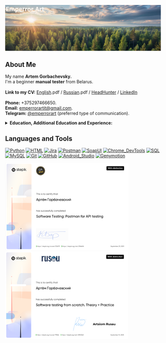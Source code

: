 [![Header](https://github.com/Emperror-Art-IT/Emperror-Art-IT/blob/main/assets/7932aa292cb11f0a9cd6e2caa59c4a2_4-fotor-2025091610598.png)](https://www.instagram.com/emperrorart/)

## About Me
<!-- <em style="font-style: italic;"> -->
My name <b>Artem Gorbachevsky.</b> 
<br>
I'm a beginner <b>manual tester</b> from Belarus</a>.<br>
<br>
<b>Link to my CV:</b>
<a href="https://disk.yandex.ru/i/sDSJjJWv0Yzt7w" target="_blank" rel="noopener noreferrer">English</a>.pdf /
<a href="https://disk.yandex.ru/i/T7YzvQX0HCjGYw">Russian</a>.pdf /
<a href="https://hh.ru/resume/de663738ff0ed1a3f10039ed1f4a494e58484f">HeadHunter</a> /
<a href="https://www.linkedin.com/in/emperrorart/">LinkedIn</a><br>
<br>
<b>Phone:</b> +375297466650.<br>
<b>Email:</b> <a href="mailto:emperrorartit@gmail.com">emperrorartit@gmail.com</a>.<br>
<b>Telegram:</b> <a href="https://t.me/emperrorart" target="_blank" rel="noopener noreferrer">@emperrorart</a> (preferred type of communication).
<br>

<!-- Education, Additional education and Experience -->
<details>
  <summary><b>Education, Additional Education and Experience:</b>
  </summary>
  <div style="margin-left: 30px;">
  2025 – Study of manual testing using books, videos, and courses.
  <br>
  <i>&nbsp&nbsp&nbsp"Software Testing" by Kulikov, <br>&nbsp&nbsp&nbsp"QA Bible" by Eremeev, <br>&nbsp&nbsp&nbsp"Tester from Scratch" by Rusov, <br>&nbsp&nbsp&nbsp"ISTQB CTFL Syllabus v4.0.1 RU", <br>&nbsp&nbsp&nbsp"A Practitioner's Guide to Software Test Design RU".
  <br>&nbsp&nbsp&nbspCourse "Software Testing: Postman for API Testing" by Konstantin Barzakovskiy on the Stepik platform, certificate: <a href="https://stepik.org/cert/2966616?lang=en" target="_blank" rel="noopener noreferrer">- link to certificate -</a></i>
  <br>
  2025 – Study of manual testing based on an online course on the Stepik platform.
  <br>
  <i>&nbsp&nbsp&nbspCourse "Software Testing from Scratch. Tests"</i>
  <br>
  <i>&nbsp&nbsp&nbspCourse "Software Testing from Scratch. Theory + Practice. BASIC Level" by Artem Rusov, certificate: <a href="https://stepik.org/cert/2955360?lang=en" target="_blank" rel="noopener noreferrer">- link to certificate -</a></i>
  <br>
  2024 – Studying the basics of programming and the Python language through books, videos, and courses.
  <br>
  <i>&nbsp&nbsp&nbsp"Grokking Algorithms" by Bhargava, <br>&nbsp&nbsp&nbsp"Programming in Python" by Vasiliev, <br>&nbsp&nbsp&nbspVideo courses (Alexander Ilyin, Vot Votyakov, Ivan Viktorovich and the itProger school).</i>
  <br>
  2009–2014 – Belarusian-Russian University, Faculty of Industrial and Civil Engineering.
  <br>
  2023 - 2025 - In a private company manufacturing wood products as a chief technologist.
  <br>
  2018 - 2023 - In a private company manufacturing wood products as a technologist.
  <br>
  2016 - 2028 - In a state-owned construction company as a construction and installation works foreman.
  <br>
  2014 - 2016 - In a state-owned construction company as a construction and installation works master.<br>
  2009 - 2014 - Belarusian-Russian University, Faculty of Industrial and Civil Engineering.
  </em>
</details>

<!-- https://shields.io/ -->
<!-- [![LABEL](https://img.shields.io/badge/<LABEL>-<MESSAGE-<COLOR>)](ссылка) -->
## Languages and Tools
[![Python](https://img.shields.io/badge/-Python-000000?style=for-the-badge&logo=Python&logoColor=ffffff)](https://www.python.org)
[![HTML](https://img.shields.io/badge/-HTML-000000?style=for-the-badge&logo=HTML&logoColor=ffffff)](https://html.spec.whatwg.org/multipage/)
[![Jira](https://img.shields.io/badge/-Jira-000000?style=for-the-badge&logo=Jira&logoColor=1868da)](https://www.atlassian.com/software/jira)
[![Postman](https://img.shields.io/badge/-Postman-000000?style=for-the-badge&logo=Postman&logoColor=fe6e21)](https://postman.com)
[![SoapUI](https://img.shields.io/badge/-SoapUI-000000?style=for-the-badge&logo=SoapUI&logoColor=fcd81e)](https://soapui.ru/)
[![Chrome_DevTools](https://img.shields.io/badge/-Chrome_DevTools-000000?style=for-the-badge&logo=Chrome_DevTools&logoColor=ffffff)](https://developer.chrome.com/docs/devtools?hl=ru)
[![SQL](https://img.shields.io/badge/-SQL-000000?style=for-the-badge&logo=SQL&logoColor=ffffff)](https://www.iso.org/standard/63555.html)
[![MySQL](https://img.shields.io/badge/-MySQL-000000?style=for-the-badge&logo=MySQL&logoColor=00618b)](https://www.mysql.com/)
[![Git](https://img.shields.io/badge/-Git-000000?style=for-the-badge&logo=Git&logoColor=f44d27)](https://git-scm.com/)
[![GitHub](https://img.shields.io/badge/-GitHub-000000?style=for-the-badge&logo=GitHub&logoColor=ffffff)](https://github.com/Emperror-Art-IT)
[![Android_Studio](https://img.shields.io/badge/-Android_Studio-000000?style=for-the-badge&logo=Android_Studio&logoColor=ffffff)](https://developer.android.com/studio?hl=ru)
[![Genymotion](https://img.shields.io/badge/-Genymotion-000000?style=for-the-badge&logo=Genymotion&logoColor=ffffff)](https://www.genymotion.com/)

<!-- 
## Pictures of certificates 
-->
<img src="https://github.com/Emperror-Art-IT/Emperror-Art-IT/blob/main/assets/Postman.png" alt="Course 'Software Testing: Postman for API Testing' by Konstantin Barzakovskiy on the Stepik platform" width="400"><img src="https://github.com/Emperror-Art-IT/Emperror-Art-IT/blob/main/assets/Software_testing.png" alt="Course 'Software Testing from Scratch. Theory + Practice. BASIC Level' by Artem Rusov on the Stepik platform" width="400">

<!-- 
## Follow Me
[![Telegram](https://img.shields.io/badge/-Telegram-000000?style=for-the-badge&logo=Telegram&logoColor=0395dd)](https://t.me/emperrorart)
[![Instagram](https://img.shields.io/badge/-Instagram-000000?style=for-the-badge&logo=Instagram&logoColor=fd0964)](https://www.instagram.com/emperrorart/) 
-->

<!-- Sample code with drop down menu -->
<!--
<details>
  <summary><b>🛠️ Empty 1</b></summary>
  <br>
  <em style="font-style: italic;">It says it's empty...</em>
</details>
<br>
-->

<!-- Sample code with running line -->
<!--
<p align="left">
  <img src="https://readme-typing-svg.demolab.com/?lines=There will be something written here.;Some day.;But I don't know when yet.&font=Fira%20Code&left=true&width=500&height=30&duration=1000&pause=200">
</p>
-->

  